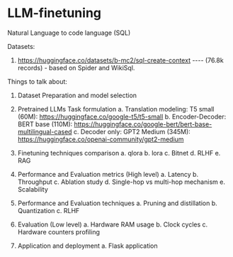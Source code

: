 # LLM-finetuning

Natural Language to code language (SQL)

Datasets:

1. https://huggingface.co/datasets/b-mc2/sql-create-context ---- (76.8k records) - based on Spider and WikiSql.


Things to talk about:

1. Dataset Preparation and model selection

2. Pretrained LLMs Task formulation
  a. Translation modeling: T5 small (60M): https://huggingface.co/google-t5/t5-small
  b. Encoder-Decoder: BERT base (110M): https://huggingface.co/google-bert/bert-base-multilingual-cased
  c. Decoder only: GPT2 Medium (345M): https://huggingface.co/openai-community/gpt2-medium

3. Finetuning techniques comparison
  a. qlora
  b. lora
  c. Bitnet
  d. RLHF
  e. RAG

4. Performance and Evaluation metrics (High level)
  a. Latency
  b. Throughput
  c. Ablation study
  d. Single-hop vs multi-hop mechanism
  e. Scalability

5. Performance and Evaluation techniques
  a. Pruning and distillation
  b. Quantization
  c. RLHF

6. Evaluation (Low level)
   a. Hardware RAM usage
   b. Clock cycles
   c. Hardware counters profiling

7. Application and deployment
  a. Flask application
